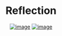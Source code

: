 <div align="center">

# Reflection

[![image](https://img.shields.io/badge/DOCUMENTATION-MD-informational?style=for-the-badge)](./Reflection.md)
[![image](https://img.shields.io/badge/DOCUMENTATION-PDF-red?style=for-the-badge)](./Reflection.pdf)

</div>
